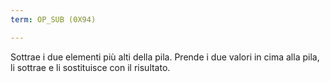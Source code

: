 ```yaml
---
term: OP_SUB (0X94)

---
```

Sottrae i due elementi più alti della pila. Prende i due valori in cima alla pila, li sottrae e li sostituisce con il risultato.